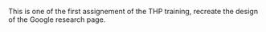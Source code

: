 This is one of the first assignement of the THP training, 
recreate the design of the Google research page.
